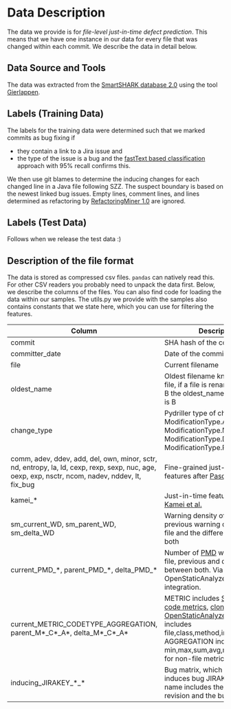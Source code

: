 # Data Description

The data we provide is for *file-level just-in-time defect prediction*. This means that we have one instance in our data for every file that was changed within each commit. We describe the data in detail below. 

## Data Source and Tools

The data was extracted from the [SmartSHARK database 2.0](https://smartshark.github.io/dbreleases/) using the tool [Gierlappen](https://github.com/atrautsch/Gierlappen).

## Labels (Training Data)

The labels for the training data were determined such that we marked commits as bug fixing if
- they contain a link to a Jira issue and
- the type of the issue is a bug and the [fastText based classification](https://doi.org/10.1007/s10664-020-09885-w) approach with 95% recall confirms this.

We then use git blames to determine the inducing changes for each changed line in a Java file following SZZ. The suspect boundary is based on the newest linked bug issues. Empty lines, comment lines, and lines determined as refactoring by [RefactoringMiner 1.0](https://github.com/tsantalis/RefactoringMiner) are ignored. 

## Labels (Test Data)

Follows when we release the test data :)

## Description of the file format

The data is stored as compressed csv files. `pandas` can natively read this. For other CSV readers you probably need to unpack the data first. Below, we describe the columns of the files. You can also find code for loading the data within our samples. The utils.py we provide with the samples also contains constants that we state here, which you can use for filtering the features. 

| Column | Description| Constant for Filtering |
|------|------------|---------------------------|
| commit | SHA hash of the commit| |
| committer_date | Date of the commit | |
| file | Current filename | |
|oldest_name | Oldest filename known for this file, if a file is renamed from A to B the oldest_name is A while file is B | |
| change_type |Pydriller type of change, e.g., ModificationType.ADD, ModificationType.MODIFY, ModificationType.DELETE, ModificationType.RENAME | |
| comm, adev, ddev, add, del, own, minor, sctr, nd, entropy, la, ld, cexp, rexp, sexp, nuc, age, oexp, exp, nsctr, ncom, nadev, nddev, lt, fix_bug | Fine-grained just-in-time features after [Pascarella et al.](https://www.lucapascarella.com/articles/2018/Pascarella_JSS_2018.pdf)| FGJIT_FEATURES |
| kamei_\* | Just-in-time features after [Kamei et al.](https://ieeexplore.ieee.org/document/6341763) | JIT_FEATURES |
| sm_current_WD, sm_parent_WD, sm_delta_WD | Warning density of the file, the previous warning density of the file and the difference between both | WD_FEATURES |
| current_PMD_\*, parent_PMD_\*, delta_PMD_\* | Number of [PMD](https://pmd.github.io/) warnings for the file, previous and difference between both. Via OpenStaticAnalyzers [PMD](https://raw.githubusercontent.com/sed-inf-u-szeged/OpenStaticAnalyzer/master/OpenStaticAnalyzer/java/doc/usersguide/md/PMDRef.md) integration. | PMD_FEATURES |
| current_METRIC_CODETYPE_AGGREGATION, parent_M*_C*_A*, delta_M*_C*_A* |METRIC includes [Static source code metrics](https://raw.githubusercontent.com/sed-inf-u-szeged/OpenStaticAnalyzer/master/OpenStaticAnalyzer/java/doc/usersguide/md/SourceCodeMetricsRef.md), [clone metrics](https://raw.githubusercontent.com/sed-inf-u-szeged/OpenStaticAnalyzer/master/OpenStaticAnalyzer/java/doc/usersguide/md/CodeDuplicationMetricsRef.md) from [OpenStaticAnalyzer](https://github.com/sed-inf-u-szeged/OpenStaticAnalyzer). CODETYPE includes file,class,method,interface,enum. AGGREGATION includes min,max,sum,avg,median (only for non-file metrics) | STATIC_FEATURES (all), STATIC_FILE_FEATURES, STATIC_CLASS_FEATURES, STATIC_INTERFACE_FEATURES, STATIC_ENUM_FEATURES, STATIC_METHOD_FEATURES (for specific types)
| inducing_JIRAKEY_\*_\* | Bug matrix, which file change induces bug JIRAKEY. The field name includes the bugfix revision and the bugfix date. | |
